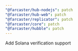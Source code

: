 ```yaml
---
"@farcaster/hub-nodejs": patch
"@farcaster/hub-web": patch
"@farcaster/replicator": patch
"@farcaster/core": patch
"@farcaster/hubble": patch
---
```


Add Solana verification support
